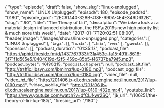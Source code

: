 {
  "type": "episode",
  "draft": false,
  "show_slug": "linux-unplugged",
  "show_name": "LINUX Unplugged",
  "episode": 180,
  "episode_padded": "0180",
  "episode_guid": "2EC91A40-328B-418F-990A-4E4E349D632B",
  "slug": "180",
  "title": "The Theory of Liri",
  "description": "We take a look at a material design influenced distribution, the FSF\u2019s new high priority list & much more this week!",
  "date": "2017-01-17T20:02:51-08:00",
  "header_image": "/images/shows/linux-unplugged.png",
  "categories": [
    "LINUX Unplugged"
  ],
  "tags": [],
  "hosts": [
    "chris",
    "wes"
  ],
  "guests": [],
  "sponsors": [],
  "podcast_duration": "01:35:18",
  "podcast_file": "https://aphid.fireside.fm/d/1437767933/f31a453c-fa15-491f-8618-3f71f1d565e5/0404019d-f2f5-469c-85b5-f46737ba79d5.mp3",
  "podcast_bytes": 46130215,
  "podcast_chapters": null,
  "podcast_alt_file": "http://traffic.libsyn.com/jbmirror/lup-0180.mp3",
  "podcast_ogg_file": "http://traffic.libsyn.com/jbmirror/lup-0180.ogg",
  "video_file": null,
  "video_hd_file": "http://201406.jb-dl.cdn.scaleengine.net/linuxun/2017/lup-0180.mp4",
  "video_mobile_file": "http://201406.jb-dl.cdn.scaleengine.net/linuxun/2017/lup-0180-432p.mp4",
  "youtube_link": "https://www.youtube.com/watch?v=dfClJNwr2SQ",
  "jb_url": "/106251/the-theory-of-liri-lup-180/",
  "fireside_url": "/180"
}

